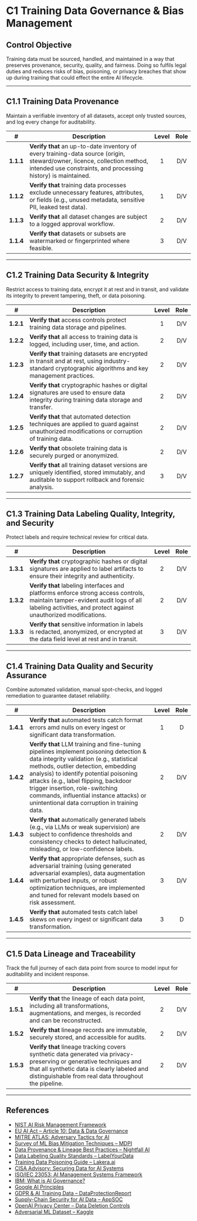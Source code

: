 # C1 Training Data Governance & Bias Management

## Control Objective

Training data must be sourced, handled, and maintained in a way that preserves provenance, security, quality, and fairness. Doing so fulfils legal duties and reduces risks of bias, poisoning, or privacy breaches that show up during training that could effect the entire AI lifecycle.

---

## C1.1 Training Data Provenance

Maintain a verifiable inventory of all datasets, accept only trusted sources, and log every change for auditability.

| # | Description | Level | Role |
|:--------:|---------------------------------------------------------------------------------------------------------------------|:---:|:---:|
| **1.1.1** | **Verify that** an up-to-date inventory of every training-data source (origin, steward/owner, licence, collection method, intended use constraints, and processing history) is maintained. | 1 | D/V |
| **1.1.2** | **Verify that** training data processes exclude unnecessary features, attributes, or fields (e.g., unused metadata, sensitive PII, leaked test data). | 1 | D/V |
| **1.1.3** | **Verify that** all dataset changes are subject to a logged approval workflow. | 2 | D/V |
| **1.1.4** | **Verify that** datasets or subsets are watermarked or fingerprinted where feasible. | 3 | D/V |

---

## C1.2 Training Data Security & Integrity

Restrict access to training data, encrypt it at rest and in transit, and validate its integrity to prevent tampering, theft, or data poisoning.

| # | Description | Level | Role |
|:--------:|---------------------------------------------------------------------------------------------------------------------|:---:|:---:|
| **1.2.1** | **Verify that** access controls protect training data storage and pipelines. | 1 | D/V |
| **1.2.2** | **Verify that** all access to training data is logged, including user, time, and action. | 2 | D/V |
| **1.2.3** | **Verify that** training datasets are encrypted in transit and at rest, using industry-standard cryptographic algorithms and key management practices. | 2 | D/V |
| **1.2.4** | **Verify that** cryptographic hashes or digital signatures are used to ensure data integrity during training data storage and transfer. | 2 | D/V |
| **1.2.5** | **Verify that** that automated detection techniques are applied to guard against unauthorized modifications or corruption of training data. | 2 | D/V |
| **1.2.6** | **Verify that** obsolete training data is securely purged or anonymized. | 2 | D/V |
| **1.2.7** | **Verify that** all training dataset versions are uniquely identified, stored immutably, and auditable to support rollback and forensic analysis. | 3 | D/V |

---

## C1.3 Training Data Labeling Quality, Integrity, and Security

Protect labels and require technical review for critical data.

| # | Description | Level | Role |
|:--------:|---------------------------------------------------------------------------------------------------------------------|:---:|:---:|
| **1.3.1** | **Verify that** cryptographic hashes or digital signatures are applied to label artifacts to ensure their integrity and authenticity. | 2 | D/V |
| **1.3.2** | **Verify that** labeling interfaces and platforms enforce strong access controls, maintain tamper-evident audit logs of all labeling activities, and protect against unauthorized modifications. | 2 | D/V |
| **1.3.3** | **Verify that** sensitive information in labels is redacted, anonymized, or encrypted at the data field level at rest and in transit.| 3 | D/V |

---

## C1.4 Training Data Quality and Security Assurance

Combine automated validation, manual spot-checks, and logged remediation to guarantee dataset reliability.

| # | Description | Level | Role |
|:--------:|---------------------------------------------------------------------------------------------------------------------|:---:|:---:|
| **1.4.1** | **Verify that** automated tests catch format errors amd nulls on every ingest or significant data transformation. | 1 | D |
| **1.4.2** | **Verify that** LLM training and fine-tuning pipelines implement poisoning detection & data integrity validation (e.g., statistical methods, outlier detection, embedding analysis) to identify potential poisoning attacks (e.g., label flipping, backdoor trigger insertion, role-switching commands, influential instance attacks) or unintentional data corruption in training data. | 2 | D/V |
| **1.4.3** | **Verify that** automatically generated labels (e.g., via LLMs or weak supervision) are subject to confidence thresholds and consistency checks to detect hallucinated, misleading, or low-confidence labels. | 2 | D/V |
| **1.4.4** | **Verify that** appropriate defenses, such as adversarial training (using generated adversarial examples), data augmentation with perturbed inputs, or robust optimization techniques, are implemented and tuned for relevant models based on risk assessment. | 3 | D/V |
| **1.4.5** | **Verify that** automated tests catch label skews on every ingest or significant data transformation. | 3 | D |

---

## C1.5 Data Lineage and Traceability

Track the full journey of each data point from source to model input for auditability and incident response.

| # | Description | Level | Role |
|:--------:|---------------------------------------------------------------------------------------------------------------------|:---:|:---:|
| **1.5.1** | **Verify that** the lineage of each data point, including all transformations, augmentations, and merges, is recorded and can be reconstructed. | 2 | D/V |
| **1.5.2** | **Verify that** lineage records are immutable, securely stored, and accessible for audits. | 2 | D/V |
| **1.5.3** | **Verify that** lineage tracking covers synthetic data generated via privacy-preserving or generative techniques and that all synthetic data is clearly labeled and distinguishable from real data throughout the pipeline. | 2 | D/V |


---

## References

* [NIST AI Risk Management Framework](https://www.nist.gov/itl/ai-risk-management-framework)
* [EU AI Act – Article 10: Data & Data Governance](https://artificialintelligenceact.eu/article/10/)
* [MITRE ATLAS: Adversary Tactics for AI](https://atlas.mitre.org/)
* [Survey of ML Bias Mitigation Techniques – MDPI](https://www.mdpi.com/2673-6470/4/1/1)
* [Data Provenance & Lineage Best Practices – Nightfall AI](https://www.nightfall.ai/ai-security-101/data-provenance-and-lineage)
* [Data Labeling Quality Standards – LabelYourData](https://labelyourdata.com/articles/data-labeling-quality-and-how-to-measure-it)
* [Training Data Poisoning Guide – Lakera.ai](https://www.lakera.ai/blog/training-data-poisoning)
* [CISA Advisory: Securing Data for AI Systems](https://www.cisa.gov/news-events/cybersecurity-advisories/aa25-142a)
* [ISO/IEC 23053: AI Management Systems Framework](https://www.iso.org/sectors/it-technologies/ai)
* [IBM: What is AI Governance?](https://www.ibm.com/think/topics/ai-governance)
* [Google AI Principles](https://ai.google/principles/)
* [GDPR & AI Training Data – DataProtectionReport](https://www.dataprotectionreport.com/2024/08/recent-regulatory-developments-in-training-artificial-intelligence-ai-models-under-the-gdpr/)
* [Supply-Chain Security for AI Data – AppSOC](https://www.appsoc.com/blog/ai-is-the-new-frontier-of-supply-chain-security)
* [OpenAI Privacy Center – Data Deletion Controls](https://privacy.openai.com/policies?modal=take-control)
* [Adversarial ML Dataset – Kaggle](https://www.kaggle.com/datasets/cnrieiit/adversarial-machine-learning-dataset)
